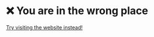 # ❌ You are in the wrong place
[Try visiting the website instead!](https://www.lewisdavies.me/frieren)
